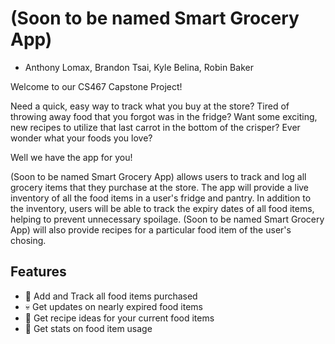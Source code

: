 # (Soon to be named Smart Grocery App)

- Anthony Lomax, Brandon Tsai, Kyle Belina, Robin Baker 
  

Welcome to our CS467 Capstone Project! 

Need a quick, easy way to track what you buy at the store? 
Tired of throwing away food that you forgot was in the fridge?
Want some exciting, new recipes to utilize that last carrot in the bottom of the crisper?
Ever wonder what your foods you love?

Well we have the app for you!

(Soon to be named Smart Grocery App) allows users to track and log all grocery items that they purchase at the store. The app will provide a live inventory of all the food items in a user's fridge and pantry. In addition to the inventory, users will be able to track the expiry dates of all food items, helping to prevent unnecessary spoilage. (Soon to be named Smart Grocery App) will also provide recipes for a particular food item of the user's chosing. 

## Features
- 🛒 Add and Track all food items purchased
- 💀 Get updates on nearly expired food items
- 📜 Get recipe ideas for your current food items
- 🧮 Get stats on food item usage


